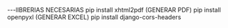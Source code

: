 ---lIBRERIAS NECESARIAS
pip install xhtml2pdf  (GENERAR PDF)
pip install openpyxl  (GENERAR EXCEL)
pip install django-cors-headers






